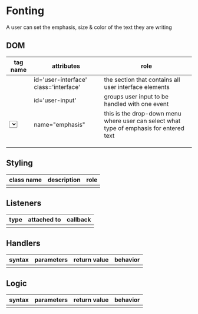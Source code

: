 # Fonting

A user can set the emphasis, size & color of the text they are writing

## DOM

| tag name | attributes | role |
| --- | --- | --- |
| <section>  | id='user-interface' class='interface' | the section that contains all user interface elements |
| <form> | id='user-input'| groups user input to be handled with one event |
| <select> | name="emphasis" | this is the drop-down menu where user can select what type of emphasis for entered text |
|  |   |    |
|  |   |    |
|  |   |    |

## Styling

| class name | description | role |
| --- | --- | --- |
| | | |

## Listeners

| type | attached to | callback |
| --- | --- | --- |
| | | |

## Handlers

| syntax | parameters | return value | behavior |
| --- | --- | --- | --- |
| | | | |

## Logic

| syntax | parameters | return value | behavior |
| --- | --- | --- | --- |
| | | | |

